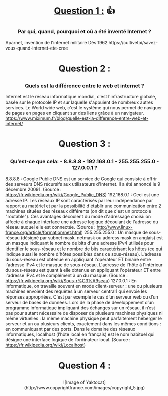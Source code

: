  # <p align="center"> <U>Question 1 :</U>  :thumbsup: </P>
### <p align="center">Par qui, quand, pourquoi et où a été inventé Internet ?</P>

Aparnet, invention de l'internet militaire 
Dès 1962
https://cultivetoi/savez-vous-quand-internet-ete-cree

 # <p align="center">Question 2 : </P>
### <p align="center"> Quels est la différence entre le web et internet ? </P>

Internet est le réseau informatique mondial, c'est l'infrastructure globale, basée sur le protocole IP et sur laquelle s'appuient de nombreux autres services.
Le World wide web, c'est le système qui nous permet de naviguer de pages en pages en cliquant sur des liens grâce à un navigateur.
https://www.miximum.fr/blog/quelle-est-la-difference-entre-web-et-internet/

 # <p align="center">Question 3 : </P>
 

### <p align="center">Qu’est-ce que cela: - 8.8.8.8 - 192.168.0.1 - 255.255.255.0 - 127.0.0.1 ? </P>

8.8.8.8 : Google Public DNS est un service de Google qui consiste à offrir des serveurs DNS récursifs aux utilisateurs d'Internet. Il a été annoncé le 9 décembre 20091. (Source : https://fr.wikipedia.org/wiki/Google_Public_DNS)
192.168.0.1 : Ceci est une adresse IP. Les réseaux IP sont caractérisés par leur indépendance par rapport au matériel et par la possibilité d'établir une communication entre 2 machines situées des réseaux différents (on dit que c'est un protocole "routable"). Ces avantages découlent du mode d'adressage choisi: on affecte à chaque interface une adresse logique découlant de l'adresse du réseau auquel elle est connectée. (Source : http://www.linux-france.org/article/formation/net.html)
255.255.255.0 : Un masque de sous-réseau (désigné par subnet mask, netmask ou address mask en anglais) est un masque indiquant le nombre de bits d'une adresse IPv4 utilisés pour identifier le sous-réseau et le nombre de bits caractérisant les hôtes (ce qui indique aussi le nombre d'hôtes possibles dans ce sous-réseau). L'adresse du sous-réseau est obtenue en appliquant l'opérateur ET binaire entre l'adresse IPv4 et le masque de sous-réseau. L'adresse de l'hôte à l'intérieur du sous-réseau est quant à elle obtenue en appliquant l'opérateur ET entre l'adresse IPv4 et le complément à un du masque. (Source : https://fr.wikipedia.org/wiki/Sous-r%C3%A9seau)
127.0.0.1 : En informatique, on travaille souvent en mode client-serveur : une ou plusieurs machines envoient des requêtes à un serveur central1 qui envoie les réponses appropriées. C'est par exemple le cas d’un serveur web ou d’un serveur de bases de données. Lors de la phase de développement d’un programme informatique impliquant des échanges sur un réseau, il n’est pas pour autant nécessaire de disposer de plusieurs machines physiques ni même virtuelles : la même machine physique peut parfaitement héberger le serveur et un ou plusieurs clients, exactement dans les mêmes conditions : en communiquant par des ports. Dans le domaine des réseaux informatiques, localhost (l’hôte local en français) est le nom habituel qui désigne une interface logique de l’ordinateur local. (Source : https://fr.wikipedia.org/wiki/Localhost)

 # <p align="center">Question 4 : </P>
<p align="center">![Image of Yaktocat](http://www.copyrightfrance.com/images/copyright_5.jpg)</P>

